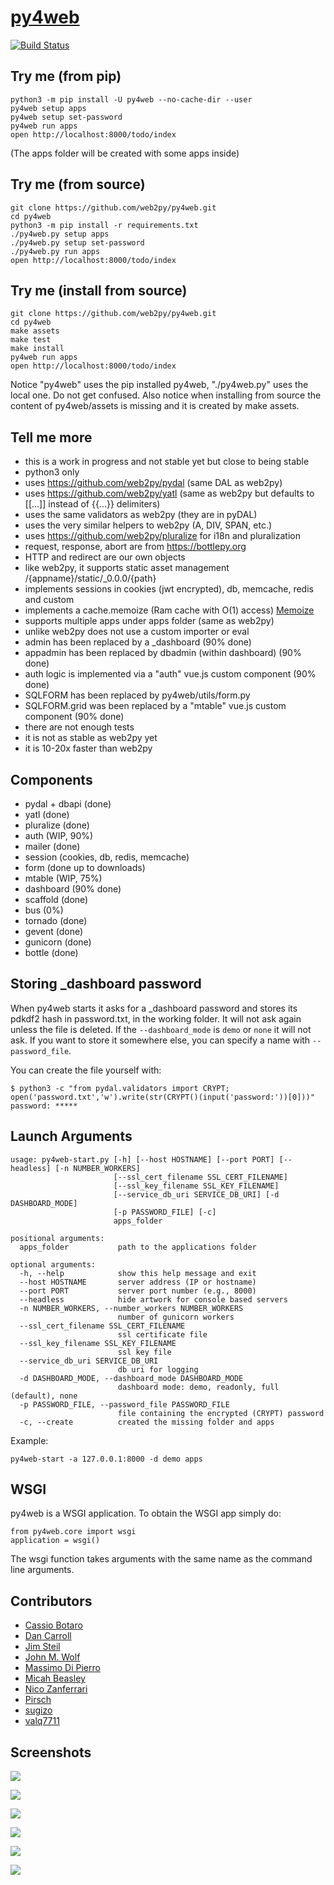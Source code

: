# [py4web](http://py4web.com)

[![Build Status](https://img.shields.io/travis/web2py/py4web/master.svg?style=flat-square&label=Travis-CI)](https://travis-ci.org/web2py/py4web)

## Try me (from pip)

```
python3 -m pip install -U py4web --no-cache-dir --user
py4web setup apps
py4web setup set-password
py4web run apps
open http://localhost:8000/todo/index
```

(The apps folder will be created with some apps inside)

## Try me (from source)

```
git clone https://github.com/web2py/py4web.git
cd py4web 
python3 -m pip install -r requirements.txt
./py4web.py setup apps
./py4web.py setup set-password
./py4web.py run apps
open http://localhost:8000/todo/index
```

## Try me (install from source)

```
git clone https://github.com/web2py/py4web.git
cd py4web
make assets
make test
make install
py4web run apps
open http://localhost:8000/todo/index
```

Notice "py4web" uses the pip installed py4web, "./py4web.py" uses the local one. Do not get confused.
Also notice when installing from source the content of py4web/assets is missing and it is created by make assets.

## Tell me more

- this is a work in progress and not stable yet but close to being stable
- python3 only
- uses https://github.com/web2py/pydal (same DAL as web2py)
- uses https://github.com/web2py/yatl (same as web2py but defaults to [[...]] instead of {{...}} delimiters)
- uses the same validators as web2py (they are in pyDAL)
- uses the very similar helpers to web2py (A, DIV, SPAN, etc.)
- uses https://github.com/web2py/pluralize for i18n and pluralization
- request, response, abort are from https://bottlepy.org
- HTTP and redirect are our own objects
- like web2py, it supports static asset management /{appname}/static/_0.0.0/{path}
- implements sessions in cookies (jwt encrypted), db, memcache, redis and custom
- implements a cache.memoize (Ram cache with O(1) access) [Memoize](https://dbader.org/blog/python-memoization)
- supports multiple apps under apps folder (same as web2py)
- unlike web2py does not use a custom importer or eval
- admin has been replaced by a _dashboard (90% done)
- appadmin has been replaced by dbadmin (within dashboard) (90% done)
- auth logic is implemented via a "auth" vue.js custom component (90% done)
- SQLFORM has been replaced by py4web/utils/form.py
- SQLFORM.grid was been replaced by a "mtable" vue.js custom component (90% done)
- there are not enough tests
- it is not as stable as web2py yet
- it is 10-20x faster than web2py

## Components

- pydal + dbapi (done)
- yatl (done)
- pluralize (done)
- auth (WIP, 90%)
- mailer (done)
- session (cookies, db, redis, memcache)
- form (done up to downloads)
- mtable (WIP, 75%)
- dashboard (90% done)
- scaffold (done)
- bus (0%)
- tornado (done)
- gevent (done)
- gunicorn (done)
- bottle (done)

## Storing _dashboard password 

When py4web starts it asks for a _dashboard password and stores its pdkdf2 hash 
in password.txt, in the working folder. It will not ask again unless the file is deleted. 
If the ``--dashboard_mode`` is ``demo`` or ``none`` it will not ask.
If you want to store it somewhere else, you can specify a name with ``--password_file``.

You can create the file yourself with:

```
$ python3 -c "from pydal.validators import CRYPT; open('password.txt','w').write(str(CRYPT()(input('password:'))[0]))"
password: *****
```

## Launch Arguments

```
usage: py4web-start.py [-h] [--host HOSTNAME] [--port PORT] [--headless] [-n NUMBER_WORKERS]
                       [--ssl_cert_filename SSL_CERT_FILENAME]
                       [--ssl_key_filename SSL_KEY_FILENAME]
                       [--service_db_uri SERVICE_DB_URI] [-d DASHBOARD_MODE]
                       [-p PASSWORD_FILE] [-c]
                       apps_folder

positional arguments:
  apps_folder           path to the applications folder

optional arguments:
  -h, --help            show this help message and exit
  --host HOSTNAME       server address (IP or hostname)
  --port PORT           server port number (e.g., 8000)
  --headless            hide artwork for console based servers
  -n NUMBER_WORKERS, --number_workers NUMBER_WORKERS
                        number of gunicorn workers
  --ssl_cert_filename SSL_CERT_FILENAME
                        ssl certificate file
  --ssl_key_filename SSL_KEY_FILENAME
                        ssl key file
  --service_db_uri SERVICE_DB_URI
                        db uri for logging
  -d DASHBOARD_MODE, --dashboard_mode DASHBOARD_MODE
                        dashboard mode: demo, readonly, full (default), none
  -p PASSWORD_FILE, --password_file PASSWORD_FILE
                        file containing the encrypted (CRYPT) password
  -c, --create          created the missing folder and apps
```

Example:


```
py4web-start -a 127.0.0.1:8000 -d demo apps
```

## WSGI

py4web is a WSGI application. To obtain the WSGI app simply do:

```
from py4web.core import wsgi
application = wsgi()
```

The wsgi function takes arguments with the same name as the command line arguments.


## Contributors

- [Cassio Botaro](https://github.com/cassiobotaro)
- [Dan Carroll](https://github.com/dan-carroll)
- [Jim Steil](https://github.com/jpsteil)
- [John M. Wolf](https://github.com/jmwolff3)
- [Massimo Di Pierro](https://github.com/mdipierro)
- [Micah Beasley](https://github.com/MBfromOK)
- [Nico Zanferrari](https://github.com/nicozanf)
- [Pirsch](https://github.com/Pirsch)
- [sugizo](https://github.com/sugizo)
- [valq7711](https://github.com/valq7711)

## Screenshots

![](https://raw.githubusercontent.com/web2py/py4web/master/apps/_documentation/static/screenshots/dashboard_login.png)

![](https://raw.githubusercontent.com/web2py/py4web/master/apps/_documentation/static/screenshots/dashboard_main.png)

![](https://raw.githubusercontent.com/web2py/py4web/master/apps/_documentation/static/screenshots/dashboard_edit.png)

![](https://raw.githubusercontent.com/web2py/py4web/master/apps/_documentation/static/screenshots/dashboard_restapi.png)

![](https://raw.githubusercontent.com/web2py/py4web/master/apps/_documentation/static/screenshots/dashboard_error.png)

![](https://raw.githubusercontent.com/web2py/py4web/master/apps/_documentation/static/screenshots/dashboard_ticket.png)
